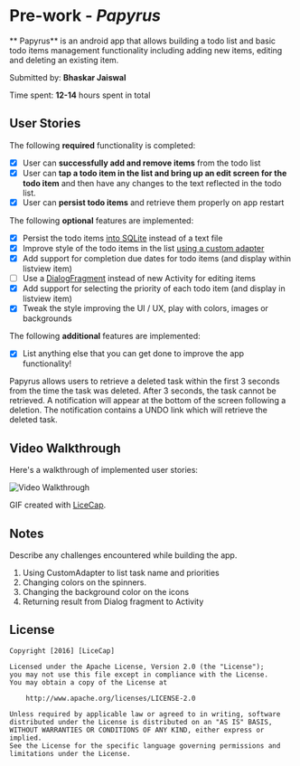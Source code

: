 # Pre-work - *Papyrus*

** Papyrus** is an android app that allows building a todo list and basic todo items management functionality including adding new items, editing and deleting an existing item.

Submitted by: **Bhaskar Jaiswal**

Time spent: **12-14** hours spent in total

## User Stories

The following **required** functionality is completed:

* [X] User can **successfully add and remove items** from the todo list
* [X] User can **tap a todo item in the list and bring up an edit screen for the todo item** and then have any changes to the text reflected in the todo list.
* [X] User can **persist todo items** and retrieve them properly on app restart

The following **optional** features are implemented:

* [X] Persist the todo items [into SQLite](http://guides.codepath.com/android/Persisting-Data-to-the-Device#sqlite) instead of a text file
* [X] Improve style of the todo items in the list [using a custom adapter](http://guides.codepath.com/android/Using-an-ArrayAdapter-with-ListView)
* [X] Add support for completion due dates for todo items (and display within listview item)
* [ ] Use a [DialogFragment](http://guides.codepath.com/android/Using-DialogFragment) instead of new Activity for editing items
* [X] Add support for selecting the priority of each todo item (and display in listview item)
* [X] Tweak the style improving the UI / UX, play with colors, images or backgrounds

The following **additional** features are implemented:

* [X] List anything else that you can get done to improve the app functionality!

Papyrus allows users to retrieve a deleted task within the first 3 seconds from the time the task was deleted. After 3 seconds, the task cannot be retrieved. A notification will appear at the bottom of the screen following a deletion. The notification contains a UNDO link which will retrieve the deleted task.

## Video Walkthrough 

Here's a walkthrough of implemented user stories:

<img src='http://i.imgur.com/papyrus.gif' title='Video Walkthrough' width='' alt='Video Walkthrough' />

GIF created with [LiceCap](http://www.cockos.com/licecap/).

## Notes

Describe any challenges encountered while building the app.

1) Using CustomAdapter to list task name and priorities 
2) Changing colors on the spinners. 
3) Changing the background color on the icons 
4) Returning result from Dialog fragment to Activity

## License

    Copyright [2016] [LiceCap]

    Licensed under the Apache License, Version 2.0 (the "License");
    you may not use this file except in compliance with the License.
    You may obtain a copy of the License at

        http://www.apache.org/licenses/LICENSE-2.0

    Unless required by applicable law or agreed to in writing, software
    distributed under the License is distributed on an "AS IS" BASIS,
    WITHOUT WARRANTIES OR CONDITIONS OF ANY KIND, either express or implied.
    See the License for the specific language governing permissions and
    limitations under the License.
